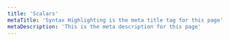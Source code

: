 ```yaml
---
title: 'Scalars'
metaTitle: 'Syntax Highlighting is the meta title tag for this page'
metaDescription: 'This is the meta description for this page'
---
```

